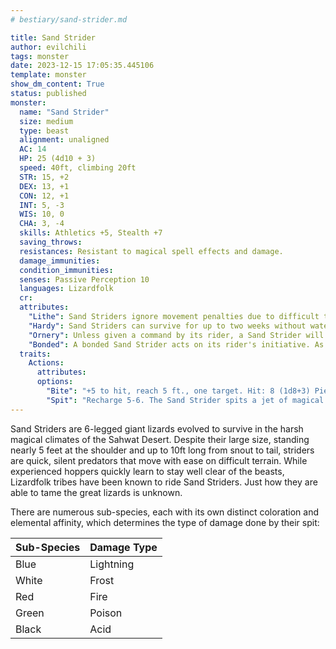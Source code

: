 ```yaml
---
# bestiary/sand-strider.md

title: Sand Strider
author: evilchili
tags: monster
date: 2023-12-15 17:05:35.445106
template: monster
show_dm_content: True
status: published
monster:
  name: "Sand Strider"
  size: medium
  type: beast
  alignment: unaligned
  AC: 14
  HP: 25 (4d10 + 3)
  speed: 40ft, climbing 20ft
  STR: 15, +2
  DEX: 13, +1
  CON: 12, +1
  INT: 5, -3
  WIS: 10, 0
  CHA: 3, -4
  skills: Athletics +5, Stealth +7
  saving_throws:
  resistances: Resistant to magical spell effects and damage.
  damage_immunities:
  condition_immunities: 
  senses: Passive Perception 10
  languages: Lizardfolk
  cr:
  attributes:
    "Lithe": Sand Striders ignore movement penalties due to difficult terrain while in the desert.
    "Hardy": Sand Striders can survive for up to two weeks without water.
    "Ornery": Unless given a command by its rider, a Sand Strider will use its movement to approach the nearest target and make a bite attack.
    "Bonded": A bonded Sand Strider acts on its rider's initiative. As a bonus action, the rider can command the strider to use its Bite or Spit attacks.
  traits:
    Actions:
      attributes:
      options:
        "Bite": "+5 to hit, reach 5 ft., one target. Hit: 8 (1d8+3) Piercing damage."
        "Spit": "Recharge 5-6. The Sand Strider spits a jet of magical fluid in a straight line 5ft wide and 30ft long. Each creature in the line must make a DC13 Dexterity saving throw. A creature that fails the save takes 2d6 damage, or half that if it succeeds. The damage type depends on the Sand Strider's sub-species variant."
---
```


Sand Striders are 6-legged giant lizards evolved to survive in the harsh magical climates of the Sahwat Desert. Despite their large size, standing nearly 5 feet at the shoulder and up to 10ft long from snout to tail, striders are quick, silent predators that move with ease on difficult terrain. While experienced hoppers quickly learn to stay well clear of the beasts, Lizardfolk tribes have been known to ride Sand Striders. Just how they are able to tame the great lizards is unknown.

There are numerous sub-species, each with its own distinct coloration and elemental affinity, which determines the type of damage done by their spit:

| Sub-Species | Damage Type |
| ----------- | ----------- |
| Blue        | Lightning   |
| White       | Frost       |
| Red         | Fire        |
| Green       | Poison      |
| Black       | Acid        |


